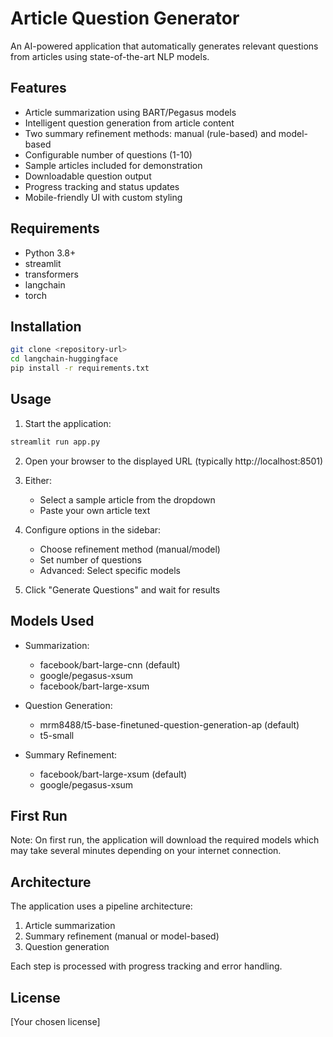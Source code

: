 # Article Question Generator

An AI-powered application that automatically generates relevant questions from articles using state-of-the-art NLP models.

## Features

- Article summarization using BART/Pegasus models
- Intelligent question generation from article content
- Two summary refinement methods: manual (rule-based) and model-based
- Configurable number of questions (1-10)
- Sample articles included for demonstration
- Downloadable question output
- Progress tracking and status updates
- Mobile-friendly UI with custom styling

## Requirements

- Python 3.8+
- streamlit
- transformers
- langchain
- torch

## Installation

```bash
git clone <repository-url>
cd langchain-huggingface
pip install -r requirements.txt
```

## Usage

1. Start the application:
```bash
streamlit run app.py
```

2. Open your browser to the displayed URL (typically http://localhost:8501)

3. Either:
   - Select a sample article from the dropdown
   - Paste your own article text

4. Configure options in the sidebar:
   - Choose refinement method (manual/model)
   - Set number of questions
   - Advanced: Select specific models

5. Click "Generate Questions" and wait for results

## Models Used

- Summarization: 
  - facebook/bart-large-cnn (default)
  - google/pegasus-xsum
  - facebook/bart-large-xsum

- Question Generation:
  - mrm8488/t5-base-finetuned-question-generation-ap (default)
  - t5-small

- Summary Refinement:
  - facebook/bart-large-xsum (default)
  - google/pegasus-xsum

## First Run

Note: On first run, the application will download the required models which may take several minutes depending on your internet connection.

## Architecture

The application uses a pipeline architecture:
1. Article summarization
2. Summary refinement (manual or model-based)
3. Question generation

Each step is processed with progress tracking and error handling.

## License

[Your chosen license]
